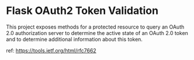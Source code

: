 # Flask OAuth2 Token Validation

This project exposes methods for a protected resource to query an OAuth 2.0 authorization server to determine the active state of an OAuth 2.0 token and to determine additional information about this token.

ref: https://tools.ietf.org/html/rfc7662
